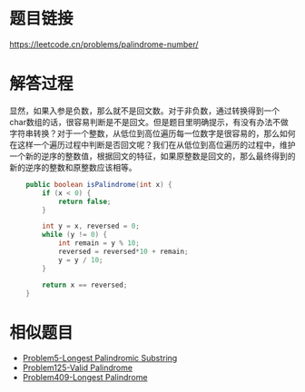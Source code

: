 # 题目链接
https://leetcode.cn/problems/palindrome-number/

# 解答过程
显然，如果入参是负数，那么就不是回文数。对于非负数，通过转换得到一个char数组的话，很容易判断是不是回文。但是题目里明确提示，有没有办法不做字符串转换？对于一个整数，从低位到高位遍历每一位数字是很容易的，那么如何在这样一个遍历过程中判断是否回文呢？我们在从低位到高位遍历的过程中，维护一个新的逆序的整数值，根据回文的特征，如果原整数是回文的，那么最终得到的新的逆序的整数和原整数应该相等。

```java
	public boolean isPalindrome(int x) {
		if (x < 0) {
			return false;
		}

		int y = x, reversed = 0;
		while (y != 0) {
			int remain = y % 10;
			reversed = reversed*10 + remain;
			y = y / 10;
		}

		return x == reversed;
	}
```

# 相似题目
- [Problem5-Longest Palindromic Substring](2021-10-25-leetcode-problem-5.md)
- [Problem125-Valid Palindrome](2022-11-09-leetcode-problem-125.md)
- [Problem409-Longest Palindrome](2021-12-24-leetcode-problem-409.md)